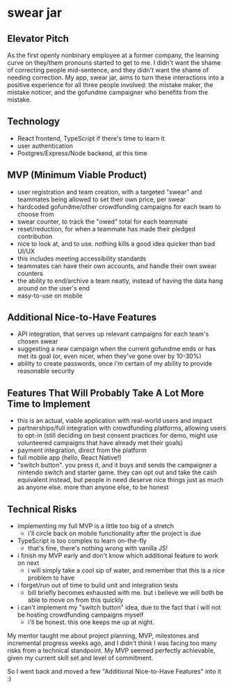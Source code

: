 # swear jar

## Elevator Pitch

As the first openly nonbinary employee at a former company, the learning curve on they/them pronouns started to get to me. I didn't want the shame of correcting people mid-sentence, and they didn't want the shame of needing correction. My app, swear jar, aims to turn these interactions into a positive experience for all three people involved: the mistake maker, the mistake noticer, and the gofundme campaigner who benefits from the mistake.

## Technology
* React frontend, TypeScript if there's time to learn it
* user authentication
* Postgres/Express/Node backend, at this time

## MVP (Minimum Viable Product)
* user registration and team creation, with a targeted "swear" and teammates being allowed to set their own price, per swear
* hardcoded gofundme/other crowdfunding campaigns for each team to choose from
* swear counter, to track the "owed" total for each teammate
* reset/reduction, for when a teammate has made their pledged contribution
* nice to look at, and to use. nothing kills a good idea quicker than bad UI/UX
* this includes meeting accessibility standards
* teammates can have their own accounts, and handle their own swear counters
* the ability to end/archive a team neatly, instead of having the data hang around on the user's end
* easy-to-use on mobile

## Additional Nice-to-Have Features
* API integration, that serves up relevant campaigns for each team's chosen swear
* suggesting a new campaign when the current gofundme ends or has met its goal (or, even nicer, when they've gone over by 10-30%)
* ability to create passwords, once i'm certain of my ability to provide reasonable security

## Features That Will Probably Take A Lot More Time to Implement
* this is an actual, viable application with real-world users and impact
* partnerships/full integration with crowdfunding platforms, allowing users to opt-in (still deciding on best consent practices for demo, might use volunteered campaigns that have already met their goals)
* payment integration, direct from the platform
* full mobile app (hello, React Native!)
* "switch button". you press it, and it buys and sends the campaigner a nintendo switch and starter game. they can opt out and take the cash equivalent instead, but people in need deserve nice things just as much as anyone else. more than anyone else, to be honest

## Technical Risks

- implementing my full MVP is a little too big of a stretch
  - i'll circle back on mobile functionality after the project is due
- TypeScript is too complex to learn on-the-fly
  - that's fine, there's nothing wrong with vanilla JS!
- i finish my MVP early and don't know which additional feature to work on next
  - i will simply take a cool sip of water, and remember that this is a nice problem to have
- i forget/run out of time to build unit and integration tests
  - bill briefly becomes exhausted with me. but i believe we will both be able to move on from this quickly
- i can't implement my "switch button" idea, due to the fact that i will not be hosting crowdfunding campaigns myself
  - i'll be honest. this one keeps me up at night.
  
My mentor taught me about project planning, MVP, milestones and incremental progress weeks ago, and I didn't think I was facing too many risks from a technical standpoint. My MVP seemed perfectly achievable, given my current skill set and level of commitment.

So I went back and moved a few "Additional Nice-to-Have Features" into it :)
